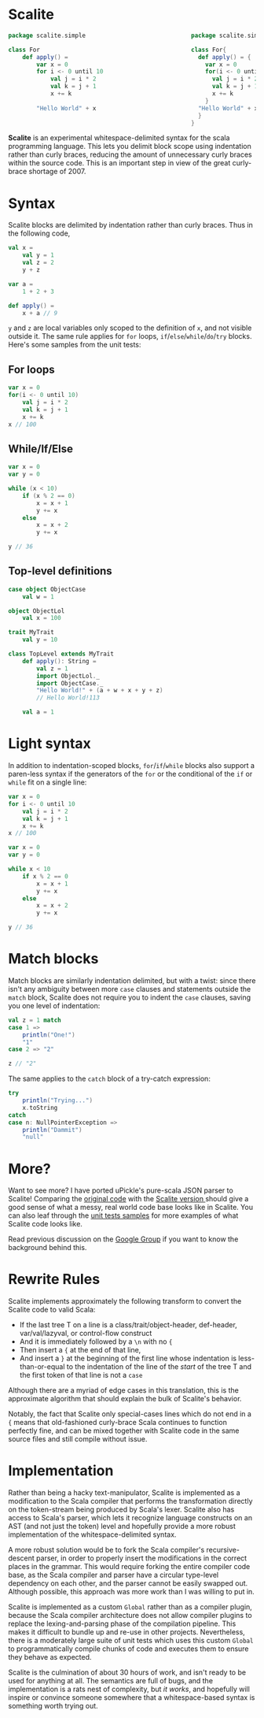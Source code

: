 Scalite
=======

```scala
package scalite.simple                              package scalite.simple

class For                                           class For{
    def apply() =                                     def apply() = {
        var x = 0                                       var x = 0
        for i <- 0 until 10                             for(i <- 0 until 10){
            val j = i * 2                                 val j = i * 2
            val k = j + 1                                 val k = j + 1
            x += k                                        x += k
                                                        }
        "Hello World" + x                             "Hello World" + x
                                                      }
                                                    }
```

**Scalite** is an experimental whitespace-delimited syntax for the scala programming language. This lets you delimit block scope using indentation rather than curly braces, reducing the amount of unnecessary curly braces within the source code. This is an important step in view of the great curly-brace shortage of 2007.

Syntax
======

Scalite blocks are delimited by indentation rather than curly braces. Thus in the following code,

```scala
val x =
    val y = 1
    val z = 2
    y + z

var a =
    1 + 2 + 3

def apply() =
    x + a // 9
```

`y` and `z` are local variables only scoped to the definition of `x`, and not visible outside it. The same rule applies for `for` loops, `if`/`else`/`while`/`do`/`try` blocks. Here's some samples from the unit tests:

For loops
---------
```scala
var x = 0
for(i <- 0 until 10)
    val j = i * 2
    val k = j + 1
    x += k
x // 100
```
While/If/Else
-------------
```scala
var x = 0
var y = 0

while (x < 10)
    if (x % 2 == 0)
        x = x + 1
        y += x
    else
        x = x + 2
        y += x

y // 36
```
Top-level definitions
---------------------
```scala
case object ObjectCase
    val w = 1

object ObjectLol
    val x = 100

trait MyTrait
    val y = 10

class TopLevel extends MyTrait
    def apply(): String =
        val z = 1
        import ObjectLol._
        import ObjectCase._
        "Hello World!" + (a + w + x + y + z)
        // Hello World!113

    val a = 1
```

Light syntax
============

In addition to indentation-scoped blocks, `for`/`if`/`while` blocks also support a paren-less syntax if the generators of the `for` or the conditional of the `if` or `while` fit on a single line:

```scala
var x = 0
for i <- 0 until 10
    val j = i * 2
    val k = j + 1
    x += k
x // 100

var x = 0
var y = 0

while x < 10
    if x % 2 == 0
        x = x + 1
        y += x
    else
        x = x + 2
        y += x

y // 36
```

Match blocks
============

Match blocks are similarly indentation delimited, but with a twist: since there isn't any ambiguity between more `case` clauses and statements outside the `match` block, Scalite does not require you to indent the `case` clauses, saving you one level of indentation:

```scala
val z = 1 match
case 1 =>
    println("One!")
    "1"
case 2 => "2"

z // "2"
```

The same applies to the `catch` block of a try-catch expression:

```scala
try
    println("Trying...")
    x.toString
catch
case n: NullPointerException =>
    println("Dammit")
    "null"
```

More?
=====

Want to see more? I have ported uPickle's pure-scala JSON parser to Scalite! Comparing the [original code](https://github.com/lihaoyi/upickle/blob/master/shared/main/scala/upickle/Js.scala) with the [Scalite version ](src/test/resources/scalite/tutorial/Js.scala) should give a good sense of what a messy, real world code base looks like in Scalite. You can also leaf through the [unit tests samples](src/test/resources/scalite/simple) for more examples of what Scalite code looks like.

Read previous discussion on the [Google Group](https://groups.google.com/forum/#!topic/scala-language/yl9BRqlpjJ0) if you want to know the background behind this.

Rewrite Rules
=============

Scalite implements approximately the following transform to convert the Scalite code to valid Scala:

- If the last tree T on a line is a class/trait/object-header,
def-header, var/val/lazyval, or control-flow construct
- And it is immediately followed by a `\n` with no `{`
- Then insert a `{` at the end of that line,
- And insert a `}` at the beginning of the first line whose indentation is less-than-or-equal to the indentation of the line of the *start* of the tree T and the first token of that line is not a `case`

Although there are a myriad of edge cases in this translation, this is the approximate algorithm that should explain the bulk of Scalite's behavior.

Notably, the fact that Scalite only special-cases lines which do not end in a `{` means that old-fashioned curly-brace Scala continues to function perfectly fine, and can be mixed together with Scalite code in the same source files and still compile without issue.

Implementation
==============
Rather than being a hacky text-manipulator, Scalite is implemented as a modification to the Scala compiler that performs the transformation directly on the token-stream being produced by Scala's lexer. Scalite also has access to Scala's parser, which lets it recognize language constructs on an AST (and not just the token) level and hopefully provide a more robust implementation of the whitespace-delimited syntax.

A more robust solution would be to fork the Scala compiler's recursive-descent parser, in order to properly insert the modifications in the correct places in the grammar. This would require forking the entire compiler code base, as the Scala compiler and parser have a circular type-level dependency on each other, and the parser cannot be easily swapped out. Although possible, this approach was more work than I was willing to put in.

Scalite is implemented as a custom `Global` rather than as a compiler plugin, because the Scala compiler architecture does not allow compiler plugins to replace the lexing-and-parsing phase of the compilation pipeline. This makes it difficult to bundle up and re-use in other projects. Nevertheless, there is a moderately large suite of unit tests which uses this custom `Global` to programmatically compile chunks of code and executes them to ensure they behave as expected.

Scalite is the culmination of about 30 hours of work, and isn't ready to be used for anything at all. The semantics are full of bugs, and the implementation is a rats nest of complexity, but *it works*, and hopefully will inspire or convince someone somewhere that a whitespace-based syntax is something worth trying out.


